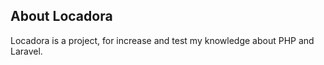 ## About Locadora

Locadora is a project, for increase and test my knowledge about PHP and Laravel.

